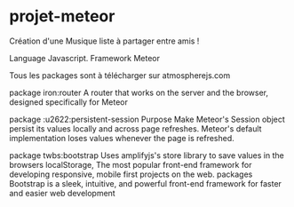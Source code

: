 # projet-meteor

Création d'une Musique liste à partager entre amis !

Language Javascript.
Framework Meteor

Tous les packages sont à télécharger sur atmospherejs.com

package iron:router A router that works on the server and the browser, designed specifically for Meteor 

package :u2622:persistent-session
Purpose
Make Meteor's Session object persist its values locally and across page
refreshes. Meteor's default implementation loses values whenever the page is
refreshed.

package twbs:bootstrap
Uses amplifyjs's store library to save
values in the browsers localStorage,
The most popular front-end framework for developing responsive, mobile first projects on the web.
packages Bootstrap is a sleek, intuitive, and powerful front-end framework for faster and easier web development